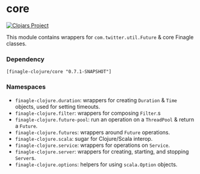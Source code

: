 # core

[![Clojars Project](https://img.shields.io/clojars/v/finagle-clojure/core.svg)](https://clojars.org/finagle-clojure/core)

This module contains wrappers for `com.twitter.util.Future` & core Finagle classes.

### Dependency

    [finagle-clojure/core "0.7.1-SNAPSHOT"]


### Namespaces

* `finagle-clojure.duration`: wrappers for creating `Duration` & `Time` objects, used for setting timeouts.
* `finagle-clojure.filter`: wrappers for composing `Filter`.s
* `finagle-clojure.future-pool`: run an operation on a `ThreadPool` & return a `Future`.
* `finagle-clojure.futures`: wrappers around `Future` operations.
* `finagle-clojure.scala`: sugar for Clojure/Scala interop.
* `finagle-clojure.service`: wrappers for operations on `Service`.
* `finagle-clojure.server`: wrappers for creating, starting, and stopping `Server`s.
* `finagle-clojure.options`: helpers for using `scala.Option` objects.
